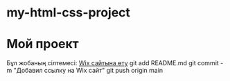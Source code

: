 # my-html-css-project
# Мой проект

Бұл жобаның сілтемесі: [Wix сайтына өту](https://erkeerlanovna06.wixsite.com/nazerke)
git add README.md
git commit -m "Добавил ссылку на Wix сайт"
git push origin main
